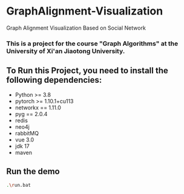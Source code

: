 # GraphAlignment-Visualization
Graph Alignment Visualization Based on Social Network

### This is a project for the course "Graph Algorithms" at the University of Xi'an Jiaotong University.
 
## To Run this Project, you need to install the following dependencies:

-  Python >= 3.8
- pytorch >= 1.10.1+cu113
- networkx == 1.11.0
- pyg == 2.0.4
- redis
- neo4j
- rabbitMQ
- vue 3.0
- jdk 17
- maven

## Run the demo
```bash
.\run.bat
```
